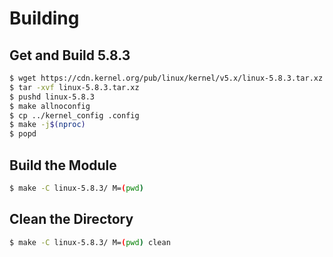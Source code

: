 # Building

## Get and Build 5.8.3

```Bash
$ wget https://cdn.kernel.org/pub/linux/kernel/v5.x/linux-5.8.3.tar.xz
$ tar -xvf linux-5.8.3.tar.xz
$ pushd linux-5.8.3
$ make allnoconfig
$ cp ../kernel_config .config
$ make -j$(nproc)
$ popd
```

## Build the Module

```Bash
$ make -C linux-5.8.3/ M=(pwd)
```

## Clean the Directory

```Bash
$ make -C linux-5.8.3/ M=(pwd) clean
```